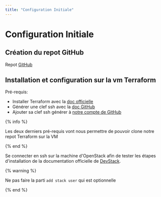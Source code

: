 ```yaml
---
title: "Configuration Initiale"
---
```


# Configuration Initiale


## Création du repot GitHub

Repot [GitHub](https://github.com/Riukotashi/tp-final-cloud)


## Installation et configuration sur la vm Terraform

Pré-requis:

* Installer Terraform avec la [doc officielle](https://developer.hashicorp.com/terraform/tutorials/aws-get-started/install-cli)
* Générer une clef ssh avec la [doc GitHub](https://docs.github.com/en/authentication/connecting-to-github-with-ssh/generating-a-new-ssh-key-and-adding-it-to-the-ssh-agent)
* Ajouter sa clef ssh générer à [notre compte de GitHub](https://docs.github.com/en/authentication/connecting-to-github-with-ssh/adding-a-new-ssh-key-to-your-github-account)

{% info %}

Les deux derniers pré-requis vont nous permettre de pouvoir clone notre repot Terraform sur la VM

{% end %}

Se connecter en ssh sur la machine d'OpenStack afin de tester les étapes d'installation de la documentation officielle de [DevStack](https://docs.openstack.org/devstack/latest/).

{% warning %}

Ne pas faire la parti `add stack user` qui est optionnelle

{% end %}
